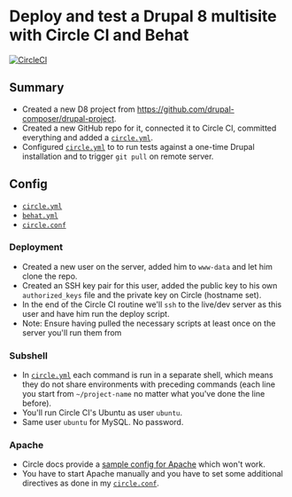 # Deploy and test a Drupal 8 multisite with Circle CI and Behat 

[![CircleCI](https://circleci.com/gh/leymannx/drupal-circleci-behat.svg?style=svg)](https://circleci.com/gh/leymannx/d8-multisite-behat-travis)

## Summary
- Created a new D8 project from https://github.com/drupal-composer/drupal-project.
- Created a new GitHub repo for it, connected it to Circle CI, committed everything and added a [`circle.yml`](https://github.com/leymannx/drupal-circleci-behat/blob/develop/circle.yml).
- Configured [`circle.yml`](https://github.com/leymannx/drupal-circleci-behat/blob/develop/circle.yml) to to run tests against a one-time Drupal installation and to trigger `git pull` on remote server.

## Config
- [`circle.yml`](https://github.com/leymannx/drupal-circleci-behat/blob/develop/circle.yml)
- [`behat.yml`](https://github.com/leymannx/drupal-circleci-behat/blob/develop/tests/behat.yml)
- [`circle.conf`](https://github.com/leymannx/drupal-circleci-behat/blob/develop/circle.conf)

### Deployment
- Created a new user on the server, added him to `www-data` and let him clone the repo.
- Created an SSH key pair for this user, added the public key to his own `authorized_keys` file and the private key on Circle (hostname set).
- In the end of the Circle CI routine we'll `ssh` to the live/dev server as this user and have him run the deploy script.
- Note: Ensure having pulled the necessary scripts at least once on the server you'll run them from

### Subshell
- In [`circle.yml`](https://github.com/leymannx/drupal-circleci-behat/blob/develop/circle.yml) each command is run in a separate shell, which means they do not share environments with preceding commands (each line you start from `~/project-name` no matter what you've done the line before).
- You'll run Circle CI's Ubuntu as user `ubuntu`.
- Same user `ubuntu` for MySQL. No password.

### Apache
- Circle docs provide a [sample config for Apache](https://circleci.com/docs/1.0/language-php/#php-apache) which won't work.
- You have to start Apache manually and you have to set some additional directives as done in my [`circle.conf`](https://github.com/leymannx/drupal-circleci-behat/blob/develop/circle.conf).

